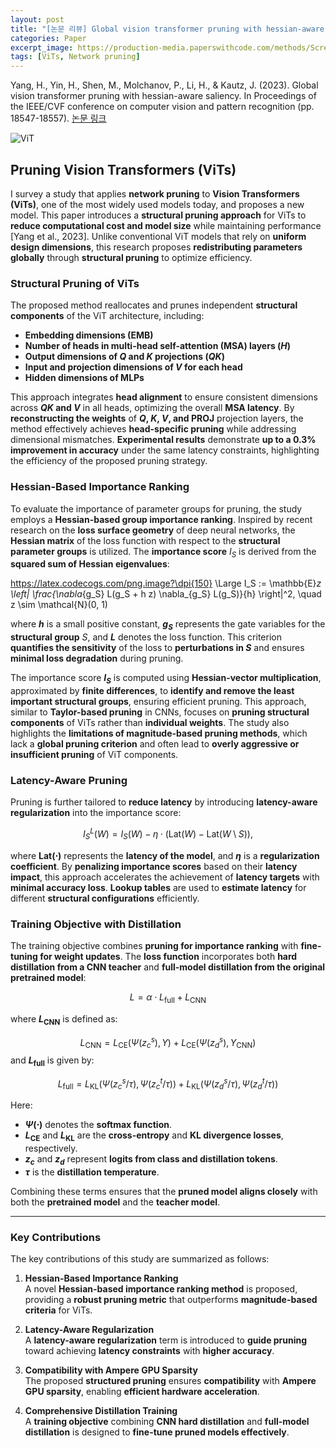 ```yaml
---
layout: post
title: "[논문 리뷰] Global vision transformer pruning with hessian-aware saliency"
categories: Paper
excerpt_image: https://production-media.paperswithcode.com/methods/Screen_Shot_2021-01-26_at_9.43.31_PM_uI4jjMq.png
tags: [ViTs, Network pruning]
---
```


Yang, H., Yin, H., Shen, M., Molchanov, P., Li, H., & Kautz, J. (2023). Global vision transformer pruning with hessian-aware saliency. In Proceedings of the IEEE/CVF conference on computer vision and pattern recognition (pp. 18547-18557).
[논문 링크](https://openaccess.thecvf.com/content/CVPR2023/html/Yang_Global_Vision_Transformer_Pruning_With_Hessian-Aware_Saliency_CVPR_2023_paper.html)

![ViT](https://production-media.paperswithcode.com/methods/Screen_Shot_2021-01-26_at_9.43.31_PM_uI4jjMq.png)

## Pruning Vision Transformers (ViTs)

I survey a study that applies **network pruning** to **Vision Transformers (ViTs)**, one of the most widely used models today, and proposes a new model. This paper introduces a **structural pruning approach** for ViTs to **reduce computational cost and model size** while maintaining performance [Yang et al., 2023]. Unlike conventional ViT models that rely on **uniform design dimensions**, this research proposes **redistributing parameters globally** through **structural pruning** to optimize efficiency.

### **Structural Pruning of ViTs**
The proposed method reallocates and prunes independent **structural components** of the ViT architecture, including:

- **Embedding dimensions (EMB)**
- **Number of heads in multi-head self-attention (MSA) layers ($H$)**
- **Output dimensions of $Q$ and $K$ projections ($QK$)**
- **Input and projection dimensions of $V$ for each head**
- **Hidden dimensions of MLPs**

This approach integrates **head alignment** to ensure consistent dimensions across **$QK$ and $V$** in all heads, optimizing the overall **MSA latency**. By **reconstructing the weights** of **$Q$, $K$, $V$, and PROJ** projection layers, the method effectively achieves **head-specific pruning** while addressing dimensional mismatches. **Experimental results** demonstrate **up to a 0.3% improvement in accuracy** under the same latency constraints, highlighting the efficiency of the proposed pruning strategy.

### **Hessian-Based Importance Ranking**
To evaluate the importance of parameter groups for pruning, the study employs a **Hessian-based group importance ranking**. Inspired by recent research on the **loss surface geometry** of deep neural networks, the **Hessian matrix** of the loss function with respect to the **structural parameter groups** is utilized. The **importance score** $I_S$ is derived from the **squared sum of Hessian eigenvalues**:

https://latex.codecogs.com/png.image?\dpi{150} \Large I_S := \mathbb{E}_z \left\| \frac{\nabla_{g_S} L(g_S + h z) \nabla_{g_S} L(g_S)}{h} \right\|^2, \quad z \sim \mathcal{N}(0, 1)

where **$h$** is a small positive constant, **$g_S$** represents the gate variables for the **structural group** $S$, and **$L$** denotes the loss function. This criterion **quantifies the sensitivity** of the loss to **perturbations in $S$** and ensures **minimal loss degradation** during pruning.

The importance score **$I_S$** is computed using **Hessian-vector multiplication**, approximated by **finite differences**, to **identify and remove the least important structural groups**, ensuring efficient pruning. This approach, similar to **Taylor-based pruning** in CNNs, focuses on **pruning structural components** of ViTs rather than **individual weights**. The study also highlights the **limitations of magnitude-based pruning methods**, which lack a **global pruning criterion** and often lead to **overly aggressive or insufficient pruning** of ViT components.

### **Latency-Aware Pruning**
Pruning is further tailored to **reduce latency** by introducing **latency-aware regularization** into the importance score:

$$
I^L_S(W) = I_S(W) - \eta \cdot \left( \text{Lat}(W) - \text{Lat}(W \setminus S) \right),
$$

where **$\text{Lat}(\cdot)$** represents the **latency of the model**, and **$\eta$** is a **regularization coefficient**. By **penalizing importance scores** based on their **latency impact**, this approach accelerates the achievement of **latency targets** with **minimal accuracy loss**. **Lookup tables** are used to **estimate latency** for different **structural configurations** efficiently.

### **Training Objective with Distillation**
The training objective combines **pruning for importance ranking** with **fine-tuning for weight updates**. The **loss function** incorporates both **hard distillation from a CNN teacher** and **full-model distillation from the original pretrained model**:

$$
L = \alpha \cdot L_{\text{full}} + L_{\text{CNN}}
$$

where **$L_{\text{CNN}}$** is defined as:

$$
L_{\text{CNN}} = L_{\text{CE}}(\Psi(z_c^s), Y) + L_{\text{CE}}(\Psi(z_d^s), Y_{\text{CNN}})
$$
and **$L_{\text{full}}$** is given by:

$$
L_{\text{full}} = L_{\text{KL}}(\Psi(z_c^s / \tau), \Psi(z_c^t / \tau)) + L_{\text{KL}}(\Psi(z_d^s / \tau), \Psi(z_d^t / \tau))
$$


Here:
- **$\Psi(\cdot)$** denotes the **softmax function**.
- **$L_{\text{CE}}$** and **$L_{\text{KL}}$** are the **cross-entropy** and **KL divergence losses**, respectively.
- **$z_c$** and **$z_d$** represent **logits from class and distillation tokens**.
- **$\tau$** is the **distillation temperature**.

Combining these terms ensures that the **pruned model aligns closely** with both the **pretrained model** and the **teacher model**.

---

### **Key Contributions**
The key contributions of this study are summarized as follows:

1. **Hessian-Based Importance Ranking**  
   A novel **Hessian-based importance ranking method** is proposed, providing a **robust pruning metric** that outperforms **magnitude-based criteria** for ViTs.

2. **Latency-Aware Regularization**  
   A **latency-aware regularization** term is introduced to **guide pruning** toward achieving **latency constraints** with **higher accuracy**.

3. **Compatibility with Ampere GPU Sparsity**  
   The proposed **structured pruning** ensures **compatibility** with **Ampere GPU sparsity**, enabling **efficient hardware acceleration**.

4. **Comprehensive Distillation Training**  
   A **training objective** combining **CNN hard distillation** and **full-model distillation** is designed to **fine-tune pruned models effectively**.
